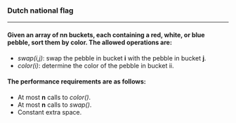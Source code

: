 ### Dutch national flag

<hr>

#### Given an array of nn buckets, each containing a red, white, or blue pebble, sort them by color. The allowed operations are:

* _swap(i,j)_:  swap the pebble in bucket **i** with the pebble in bucket **j**.
* _color(i)_: determine the color of the pebble in bucket ii.

#### The performance requirements are as follows:

* At most __n__ calls to _color()_.
* At most __n__ calls to _swap()_.
* Constant extra space.